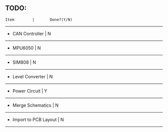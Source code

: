TODO:
---
	Item		|		Done?(Y/N)
---
* CAN Controller	|		N
---
* MPU6050		|		N
---
* SIM808		|		N
---
* Level Converter	|		N
---
* Power Circuit		|		Y
---
* Merge Schematics	|		N
---
* Import to PCB Layout	|		N
---
